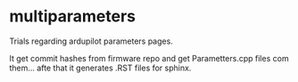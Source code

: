 # multiparameters
Trials regarding ardupilot parameters pages.

It get commit hashes from firmware repo and get Parametters.cpp files com them... afte that it generates .RST files for sphinx.
